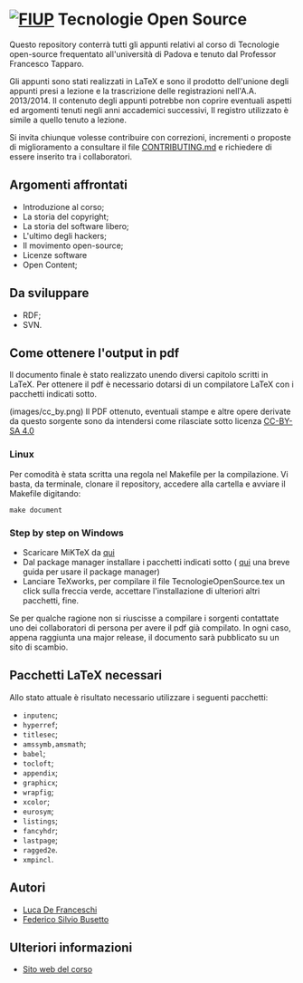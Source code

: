 # [![FIUP](https://avatars2.githubusercontent.com/u/8012686?v=3&s=150)](https://github.com/orgs/FIUP/people) Tecnologie Open Source

Questo repository conterrà tutti gli appunti relativi al corso di Tecnologie open-source frequentato all'università di Padova e tenuto dal Professor Francesco Tapparo.

Gli appunti sono stati realizzati in LaTeX e sono il prodotto dell'unione degli appunti presi a lezione e la trascrizione delle registrazioni nell'A.A. 2013/2014. 
Il contenuto degli appunti potrebbe non coprire eventuali aspetti ed argomenti tenuti negli anni accademici successivi, Il registro utilizzato è simile a quello tenuto a lezione.

Si invita chiunque volesse contribuire con correzioni, incrementi o proposte di miglioramento a consultare il file [CONTRIBUTING.md](/docs/CONTRIBUTING.md) e richiedere di essere inserito tra i collaboratori.

## Argomenti affrontati

* Introduzione al corso;
* La storia del copyright;
* La storia del software libero;
* L'ultimo degli hackers;
* Il movimento open-source;
* Licenze software
* Open Content;

## Da sviluppare

* RDF;
* SVN.

## Come ottenere l'output in pdf

Il documento finale è stato realizzato unendo diversi capitolo scritti in LaTeX. Per ottenere il pdf è necessario dotarsi di un compilatore LaTeX con i pacchetti indicati sotto. 

(images/cc_by.png) Il PDF ottenuto, eventuali stampe e altre opere derivate da questo sorgente sono da intendersi come rilasciate sotto licenza [CC-BY-SA 4.0](https://creativecommons.org/licenses/by-sa/4.0/)

### Linux

Per comodità è stata scritta una regola nel Makefile per la compilazione. Vi basta, da terminale, clonare il repository, accedere alla cartella e avviare il Makefile digitando:

`make document`

### Step by step on Windows

* Scaricare MiKTeX da [qui](http://miktex.org/portable)
* Dal package manager installare i pacchetti indicati sotto ( [qui](http://docs.miktex.org/manual/pkgmgt.html) una breve guida per usare il package manager)
* Lanciare TeXworks, per compilare il file TecnologieOpenSource.tex un click sulla freccia verde, accettare l'installazione di ulteriori altri pacchetti, fine.

Se per qualche ragione non si riuscisse a compilare i sorgenti contattate uno dei collaboratori di persona per avere il pdf già compilato. In ogni caso, appena raggiunta una major release, il documento sarà pubblicato su un sito di scambio.

## Pacchetti LaTeX necessari

Allo stato attuale è risultato necessario utilizzare i seguenti pacchetti:

* `inputenc`;
* `hyperref`;
* `titlesec`;
* `amssymb,amsmath`;
* `babel`;
* `tocloft`;
* `appendix`;
* `graphicx`;
* `wrapfig`;
* `xcolor`;
* `eurosym`;
* `listings`;
* `fancyhdr`;
* `lastpage`;
* `ragged2e`.
* `xmpincl`.

## Autori

* [Luca De Franceschi](mailto:luca.defranceschi.91@gmail.com)
* [Federico Silvio Busetto](mailto:fedsib@hotmail.it)

## Ulteriori informazioni

* [Sito web del corso](http://www.math.unipd.it/~tapparo/TOS/index.html)

